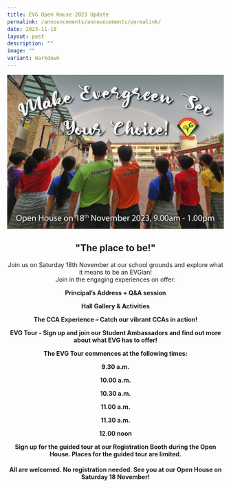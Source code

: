 ```yaml
---
title: EVG Open House 2023 Update
permalink: /announcements/announcements/permalink/
date: 2023-11-10
layout: post
description: ""
image: ""
variant: markdown
---
```

![Open House 2023](/images/evg%202023%20road%20run%20full-school%20portrait%20v6%20copy%20(jpeg).jpg)

       

## **<center>"The place to be!"</center>**
	
<center>Join us on Saturday 18th November at our school grounds and explore what it means to be an EVGian!</center>

<center>Join in the engaging experiences on offer:</center>

 **<center>Principal’s Address + Q&amp;A session</center>**

 **<center>Hall Gallery &amp; Activities</center>**

 **<center>The CCA Experience – Catch our vibrant CCAs in action!</center>**

 **<center>EVG Tour - Sign up and join our Student Ambassadors and find out more about what EVG has to offer!</center>**
 
 **<center>The EVG Tour commences at the following times:</center>**

 **<center>9.30 a.m.</center>**

 **<center>10.00 a.m.</center>**

 **<center>10.30 a.m.</center>**

 **<center>11.00 a.m.</center>**

 **<center>11.30 a.m.</center>**

 **<center>12.00 noon</center>**

**<center>Sign up for the guided tour at our Registration Booth during the Open House. Places for the guided tour are limited.</center>**

#### **<center>All are welcomed. No registration needed. See you at our Open House on Saturday 18 November!</center>**